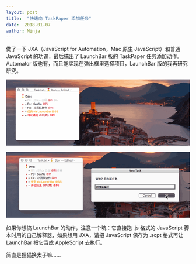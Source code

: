 ```yaml
---
layout: post
title:  "快速向 TaskPaper 添加任务"
date:  2018-01-07
author: Minja
---
```


做了一下 JXA（JavaScript for Automation，Mac 原生 JavaScript）和普通 JavaScript 的功课，最后搞出了 LaunchBar 版的 TaskPaper 任务添加动作。Automator 版也有，而且能实现在弹出框里选择项目，LaunchBar 版的我再研究研究。

![title](https://raw.githubusercontent.com/BlackwinMin/blackwinmin.github.io/master/lib/2018-01-07-快速向-TaskPaper-添加任务/2018-01-07-new-heheeh.gif)

![title](https://raw.githubusercontent.com/BlackwinMin/blackwinmin.github.io/master/lib/2018-01-07-快速向-TaskPaper-添加任务/2018-01-07-new-new_task_via_automator.gif)

如果你想搞 LaunchBar 的动作，注意一个坑：它直接跑 .js 格式的 JavaScript 脚本时用的自己解释器，如果想用 JXA，请把 JavaScript 保存为 .scpt 格式再让 LaunchBar 把它当成 AppleScript 去执行。

简直是狸猫换太子嘛……
